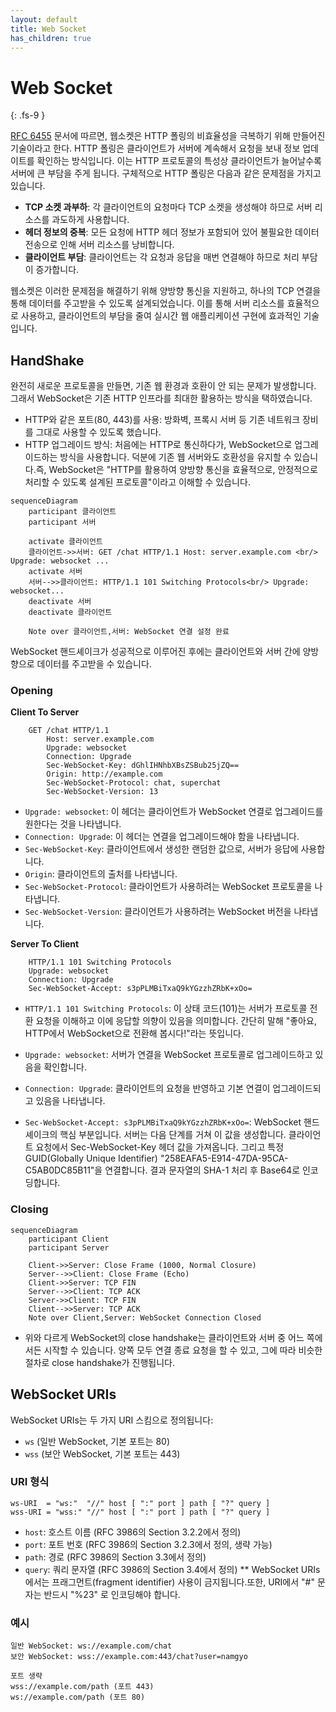 ```yaml
---
layout: default
title: Web Socket
has_children: true 
---
```


# Web Socket
{: .fs-9 }

[RFC 6455](https://datatracker.ietf.org/doc/html/rfc6455) 문서에 따르면, 웹소켓은 HTTP 폴링의 비효율성을 극복하기 위해 만들어진 기술이라고 한다. HTTP 폴링은 클라이언트가 서버에 계속해서 요청을 보내 정보 업데이트를 확인하는 방식입니다. 이는 HTTP 프로토콜의 특성상 클라이언트가 늘어날수록 서버에 큰 부담을 주게 됩니다. 구체적으로 HTTP 폴링은 다음과 같은 문제점을 가지고 있습니다.

- **TCP 소켓 과부하**: 각 클라이언트의 요청마다 TCP 소켓을 생성해야 하므로 서버 리소스를 과도하게 사용합니다.
- **헤더 정보의 중복**: 모든 요청에 HTTP 헤더 정보가 포함되어 있어 불필요한 데이터 전송으로 인해 서버 리소스를 낭비합니다.
- **클라이언트 부담**: 클라이언트는 각 요청과 응답을 매번 연결해야 하므로 처리 부담이 증가합니다.

웹소켓은 이러한 문제점을 해결하기 위해 양방향 통신을 지원하고, 하나의 TCP 연결을 통해 데이터를 주고받을 수 있도록 설계되었습니다. 이를 통해 서버 리소스를 효율적으로 사용하고, 클라이언트의 부담을 줄여 실시간 웹 애플리케이션 구현에 효과적인 기술입니다.

## HandShake 
완전히 새로운 프로토콜을 만들면, 기존 웹 환경과 호환이 안 되는 문제가 발생합니다. 그래서 WebSocket은 기존 HTTP 인프라를 최대한 활용하는 방식을 택하였습니다.
- HTTP와 같은 포트(80, 443)를 사용: 방화벽, 프록시 서버 등 기존 네트워크 장비를 그대로 사용할 수 있도록 했습니다.
- HTTP 업그레이드 방식: 처음에는 HTTP로 통신하다가, WebSocket으로 업그레이드하는 방식을 사용합니다. 덕분에 기존 웹 서버와도 호환성을 유지할 수 있습니다.즉, WebSocket은 "HTTP를 활용하여 양방향 통신을 효율적으로, 안정적으로 처리할 수 있도록 설계된 프로토콜"이라고 이해할 수 있습니다.

```mermaid
sequenceDiagram
    participant 클라이언트
    participant 서버

    activate 클라이언트
    클라이언트->>서버: GET /chat HTTP/1.1 Host: server.example.com <br/> Upgrade: websocket ...
    activate 서버
    서버-->>클라이언트: HTTP/1.1 101 Switching Protocols<br/> Upgrade: websocket...
    deactivate 서버
    deactivate 클라이언트
    
    Note over 클라이언트,서버: WebSocket 연결 설정 완료
```
WebSocket 핸드셰이크가 성공적으로 이루어진 후에는 클라이언트와 서버 간에 양방향으로 데이터를 주고받을 수 있습니다.

### Opening
**Client To Server**
```
    GET /chat HTTP/1.1
        Host: server.example.com
        Upgrade: websocket
        Connection: Upgrade
        Sec-WebSocket-Key: dGhlIHNhbXBsZSBub25jZQ==
        Origin: http://example.com
        Sec-WebSocket-Protocol: chat, superchat
        Sec-WebSocket-Version: 13
```
- `Upgrade: websocket`: 이 헤더는 클라이언트가 WebSocket 연결로 업그레이드를 원한다는 것을 나타냅니다.
- `Connection: Upgrade`: 이 헤더는 연결을 업그레이드해야 함을 나타냅니다.
- `Sec-WebSocket-Key`: 클라이언트에서 생성한 랜덤한 값으로, 서버가 응답에 사용합니다.
- `Origin`: 클라이언트의 출처를 나타냅니다.
- `Sec-WebSocket-Protocol`: 클라이언트가 사용하려는 WebSocket 프로토콜을 나타냅니다.
- `Sec-WebSocket-Version`: 클라이언트가 사용하려는 WebSocket 버전을 나타냅니다.

**Server To Client**
```
    HTTP/1.1 101 Switching Protocols
    Upgrade: websocket
    Connection: Upgrade
    Sec-WebSocket-Accept: s3pPLMBiTxaQ9kYGzzhZRbK+xOo=
```
- `HTTP/1.1 101 Switching Protocols`: 이 상태 코드(101)는 서버가 프로토콜 전환 요청을 이해하고 이에 응답할 의향이 있음을 의미합니다. 간단히 말해 "좋아요, HTTP에서 WebSocket으로 전환해 봅시다!"라는 뜻입니다.

- `Upgrade: websocket`: 서버가 연결을 WebSocket 프로토콜로 업그레이드하고 있음을 확인합니다.

- `Connection: Upgrade`: 클라이언트의 요청을 반영하고 기본 연결이 업그레이드되고 있음을 나타냅니다.

- `Sec-WebSocket-Accept: s3pPLMBiTxaQ9kYGzzhZRbK+xOo=`: WebSocket 핸드셰이크의 핵심 부분입니다. 서버는 다음 단계를 거쳐 이 값을 생성합니다. 클라이언트 요청에서 Sec-WebSocket-Key 헤더 값을 가져옵니다. 그리고 특정 GUID(Globally Unique Identifier) "258EAFA5-E914-47DA-95CA-C5AB0DC85B11"을 연결합니다. 결과 문자열의 SHA-1 처리 후 Base64로 인코딩합니다.

### Closing 

```mermaid
sequenceDiagram
    participant Client
    participant Server

    Client->>Server: Close Frame (1000, Normal Closure)
    Server-->>Client: Close Frame (Echo)
    Client->>Server: TCP FIN
    Server-->>Client: TCP ACK
    Server->>Client: TCP FIN
    Client-->>Server: TCP ACK
    Note over Client,Server: WebSocket Connection Closed

```
- 위와 다르게 WebSocket의 close handshake는 클라이언트와 서버 중 어느 쪽에서든 시작할 수 있습니다. 양쪽 모두 연결 종료 요청을 할 수 있고, 그에 따라 비슷한 절차로 close handshake가 진행됩니다.

## WebSocket URIs
WebSocket URIs는 두 가지 URI 스킴으로 정의됩니다:
- `ws` (일반 WebSocket, 기본 포트는 80)
- `wss` (보안 WebSocket, 기본 포트는 443)

### URI 형식
```
ws-URI  = "ws:"  "//" host [ ":" port ] path [ "?" query ]
wss-URI = "wss:" "//" host [ ":" port ] path [ "?" query ]
```
- `host`: 호스트 이름 (RFC 3986의 Section 3.2.2에서 정의)
- `port`: 포트 번호 (RFC 3986의 Section 3.2.3에서 정의, 생략 가능)
- `path`: 경로 (RFC 3986의 Section 3.3에서 정의)
- `query`: 쿼리 문자열 (RFC 3986의 Section 3.4에서 정의)
** WebSocket URIs에서는 프래그먼트(fragment identifier) 사용이 금지됩니다.또한, URI에서 "#" 문자는 반드시 "%23" 로 인코딩해야 합니다.

### 예시
```
일반 WebSocket: ws://example.com/chat 
보안 WebSocket: wss://example.com:443/chat?user=namgyo

포트 생략 
wss://example.com/path (포트 443)
ws://example.com/path (포트 80)
```